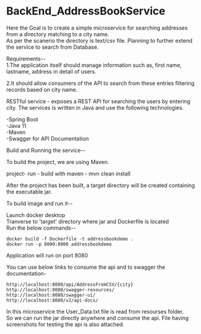 # BackEnd_AddressBookService
Here the Goal is to create a simple microservice for searching addresses from a directory matching to a city name.  
As per the scanerio the directory is text/csv file.
Planning to further extend the service to search from Database.

Requirements--  
1.The application itself should manage information such as, first name, lastname,  address in detail of users.  

2.It should allow consumers of the API to search from these entries filtering records based on city name.

RESTful service - exposes a REST API for searching the users by entering city.
The services is written in Java and use the following technologies.

-Spring Boot   
-Java 11    
-Maven   
-Swagger for API Documentation      



Build and Running the service--

To build the project, we are using  Maven.  

project- run - build with maven - mvn clean install

After the project has been built, a target directory will be created containing the executable jar.    




To build image and run it-- 

Launch docker desktop     
Tranverse to 'target' directory where jar and Dockerfile is located    
Run the below commands--   

	docker build -f Dockerfile -t addressbookdemo .  
	docker run -p 8000:8000 addressbookdemo

Application will run on port 8080
 
 
You can use below links to consume the api and to swagger the documentation-     

	http://localhost:8080/api/AddressFromCSV/{city}   
	http://localhost:8080/swagger-resources/    
	http://localhost:8080/swagger-ui/    
	http://localhost:8080/v2/api-docs/    



In this microservice the User_Data.txt file is read from resourses folder.   
So we can run the jar directly anywhere and consume the api. File having screenshots for testing the api is also attached.
